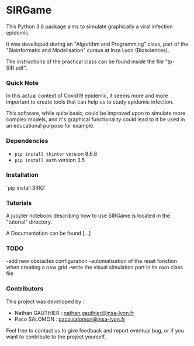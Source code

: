 # SIRGame 

This Python 3.6 package aims to simulate graphically a viral infection epidemic.

It was develloped during an "Algorithm and Programming" class, part of the "Bioinformatic and Modelisation" cursus at Insa Lyon (Biosciences).

The instructions of the practical class can be found inside the file "tp-SIR.pdf".


### Quick Note

In this actual context of Covid19 epidemic, it seems more and more important to create tools that can help us to study epidemic infection.

This software, while quite basic, could be improved upon to simulate more complex models, and it's graphical functionality could lead to it be used in an educational purpose for example.

### Dependencies

+ `pip install tkinter` version 8.6.8
+ `pip install math` version 3.5

### Installation 

`pip install SIRG'

### Tutorials

A jupyter notebook describing how to use SIRGame is located in the "tutorial" directory.

A Documentation can be found [...]

### TODO

-add new obstacles configuration
-automatisation of the reset fonction when creating a new grid
-write the visual simulation part in its own class file

### Contributors

This project was develloped by :

- Nathan GAUTHIER : nathan.gauthier@insa-lyon.fr
- Paco SALOMON : paco.salomon@insa-lyon.fr

Feel free to contact us to give feedback and report eventual bug, or if you want to contribute to the project yourself.




